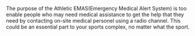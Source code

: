 The purpose of the Athletic EMAS(Emergency Medical Alert System) is too enable people who may need medical assistance to get the help that they need by contacting on-site medical personel using a radio channel. This could be an essential part to your sports complex, no matter what the sport.